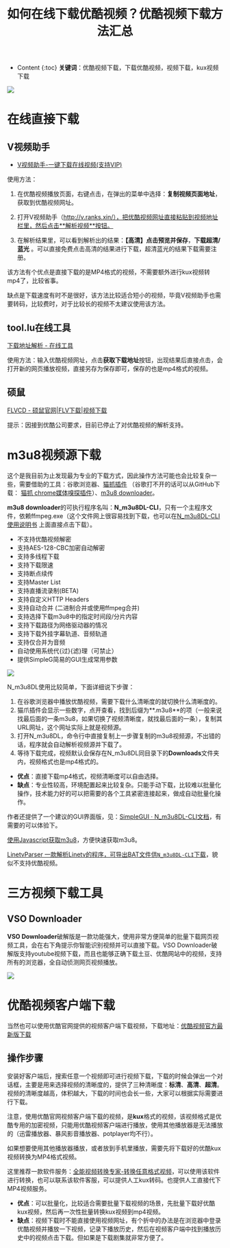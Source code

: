 ﻿---
layout:		post
category:	"soft"
title:		"如何在线下载优酷视频？优酷视频下载方法汇总"

tags:		[youku,优酷,视频,kux,视频下载]
---
- Content
{:toc}
**关键词**：优酷视频下载，下载优酷视频，视频下载，kux视频下载



![](https://pic2.zhimg.com/v2-b0b081c501ddf7ab0f02e812d0be6b5c_1440w.jpg?source=172ae18b)

# 在线直接下载

## V视频助手

- [V视频助手\-一键下载在线视频\(支持VIP\)](http://v.ranks.xin/)

使用方法：

1. 在优酷视频播放页面，右键点击，在弹出的菜单中选择：**复制视频页面地址**，获取到优酷视频网址。

2. 打开V视频助手（http://v.ranks.xin/），把优酷视频网址直接粘贴到视频地址栏里，然后点击**解析视频**按钮。

3. 在解析结果里，可以看到解析出的结果：**【高清】点击预览并保存**，**下载超清/蓝光** 。可以直接免费点击高清的结果进行下载，超清蓝光的结果下载需要注册。

   

该方法有个优点是直接下载的是MP4格式的视频，不需要额外进行kux视频转mp4了，比较省事。



缺点是下载速度有时不是很好，该方法比较适合短小的视频，毕竟V视频助手也需要转码，比较费时，对于比较长的视频不太建议使用该方法。



## tool.lu在线工具

[下载地址解析 \- 在线工具](https://tool.lu/videoparser/)

使用方法：输入优酷视频网址，点击**获取下载地址**按钮，出现结果后直接点击，会打开新的网页播放视频，直接另存为保存即可，保存的也是mp4格式的视频。



## 硕鼠

[FLVCD \- 硕鼠官网\|FLV下载\|视频下载](http://www.flvcd.com/)

提示：因接到优酷公司要求，目前已停止了对优酷视频的解析支持。



# m3u8视频源下载

这个是我目前为止发现最为专业的下载方式，因此操作方法可能也会比较复杂一些，需要借助的工具：谷歌浏览器、[猫抓插件](https://chrome.google.com/webstore/detail/jfedfbgedapdagkghmgibemcoggfppbb) （谷歌打不开的话可以从GitHub下载： [猫抓 chrome媒体嗅探插件](https://github.com/xifangczy/cat-catch/releases)）、[m3u8 downloader](https://github.com/nilaoda/N_m3u8DL-CLI)。



**m3u8 downloader**的可执行程序名叫：**N_m3u8DL-CLI**，只有一个主程序文件，依赖ffmpeg.exe（这个文件网上很容易找到下载，也可以在[N_m3u8DL-CLI使用说明书](https://nilaoda.github.io/N_m3u8DL-CLI/) 上面直接点击下载）。

- 不支持优酷视频解密
- 支持AES-128-CBC加密自动解密
- 支持多线程下载
- 支持下载限速
- 支持断点续传
- 支持Master List
- 支持直播流录制(BETA)
- 支持自定义HTTP Headers
- 支持自动合并 (二进制合并或使用ffmpeg合并)
- 支持选择下载m3u8中的指定时间段/分片内容
- 支持下载路径为网络驱动器的情况
- 支持下载外挂字幕轨道、音频轨道
- 支持仅合并为音频
- 自动使用系统代{过}{滤}理（可禁止）
- 提供SimpleG简易的GUI生成常用参数

![](https://nilaoda.github.io/N_m3u8DL-CLI/source/images/%E7%9B%B4%E6%8E%A5%E4%BD%BF%E7%94%A8.gif)

N_m3u8DL使用比较简单，下面详细说下步骤：

1. 在谷歌浏览器中播放优酷视频，需要下载什么清晰度的就切换什么清晰度的。
2. 猫爪插件会显示一些数字，点开查看，找到后缀为**.m3u8**的项（一般来说找最后面的一条m3u8，如果切换了视频清晰度，就找最后面的一条），复制其URL网址，这个网址实际上就是视频源。
3. 打开N_m3u8DL，命令行中直接复制上一步骤复制的m3u8视频源，不出错的话，程序就会自动解析视频源并下载了。
4. 等待下载完成，视频默认会保存在N_m3u8DL同目录下的**Downloads**文件夹内，视频格式也是mp4格式的。



- **优点**：直接下载mp4格式，视频清晰度可以自由选择。
- **缺点**：专业性较高，环境配置起来比较复杂。只能手动下载，比较难以批量化操作，技术能力好的可以把需要的各个工具紧密连接起来，做成自动批量化操作。



作者还提供了一个建议的GUI界面版，见：[SimpleGUI · N\_m3u8DL\-CLI文档](https://nilaoda.github.io/N_m3u8DL-CLI/SimpleGUI.html)，有需要的可以体验下。



[使用Javascript获取m3u8](https://nilaoda.github.io/N_m3u8DL-CLI/GetM3u8.html)，方便快速获取m3u8。

[LinetvParser 一款解析Linetv的程序，可导出BAT文件供`N_m3u8DL-CLI`下载](https://nilaoda.github.io/N_m3u8DL-CLI/LinetvParser.html)，貌似不支持优酷视频。



# 三方视频下载工具

## VSO Downloader

**VSO Downloader**破解版是一款功能强大，使用非常方便简单的批量下载网页视频工具，会在右下角提示你智能识别视频并可以直接下载。VSO Downloader破解版支持youtube视频下载，而且也能够正确下载土豆、优酷网站中的视频，支持所有的浏览器，全自动侦测网页视频播放。

![](https://pic3.zhimg.com/80/v2-767af216d71e56a452085954c3e89cd2_720w.jpg)







# 优酷视频客户端下载

当然也可以使用优酷官网提供的视频客户端下载视频，下载地址：[优酷视频官方最新版下载](https://pd.youku.com/pc)



## 操作步骤

​	安装好客户端后，搜索任意一个视频即可进行视频下载，下载的时候会弹出一个对话框，主要是用来选择视频的清晰度的，提供了三种清晰度：**标清**、**高清**、**超清**。视频的清晰度越高，体积越大，下载的时间也会长一些，大家可以根据实际需要进行下载。



​	注意，使用优酷官网视频客户端下载的视频，是**kux**格式的视频，该视频格式是优酷专用的加密视频，只能用优酷视频客户端进行播放，使用其他播放器是无法播放的（迅雷播放器、暴风影音播放器、potplayer均不行）。



如果想要使用其他播放器播放，或者放到手机里播放，需要先将下载好的优酷kux视频转换为MP4格式视频。

这里推荐一款软件服务：[全能视频转换专家\-转换任意格式视频](http://www.xcxzq.com)，可以使用该软件进行转换，也可以联系该软件客服，可以提供人工kux转码。也提供人工直接代下MP4视频服务。



- **优点**：可以批量化，比较适合需要批量下载视频的场景，先批量下载好优酷kux视频，然后再一次性批量转换kux视频到mp4视频。
- **缺点**：视频下载时不能直接使用视频网址，有个折中的办法是在浏览器中登录优酷视频并播放一下视频，记录下播放历史，然后在视频客户端中找到播放历史中的视频点击下载。但如果是下载剧集就非常方便了。


